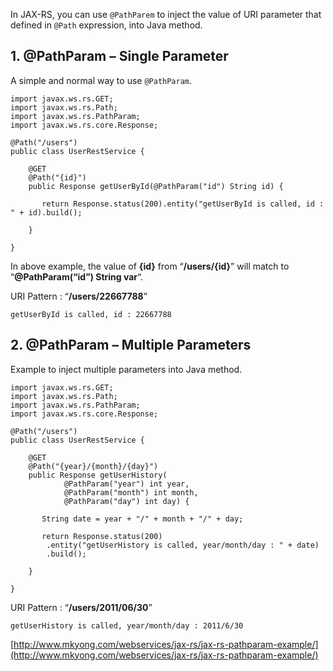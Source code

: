 In JAX-RS, you can use `@PathParem` to inject the value of URI parameter that defined in `@Path` expression, into Java method.

## 1\. @PathParam – Single Parameter

A simple and normal way to use `@PathParam`.

    import javax.ws.rs.GET;
    import javax.ws.rs.Path;
    import javax.ws.rs.PathParam;
    import javax.ws.rs.core.Response;

    @Path("/users")
    public class UserRestService {

    	@GET
    	@Path("{id}")
    	public Response getUserById(@PathParam("id") String id) {

    	   return Response.status(200).entity("getUserById is called, id : " + id).build();

    	}

    }

In above example, the value of **{id}** from “**/users/{id}**” will match to “**@PathParam(“id”) String var**“.

URI Pattern : “**/users/22667788**”

    getUserById is called, id : 22667788

## 2\. @PathParam – Multiple Parameters

Example to inject multiple parameters into Java method.

    import javax.ws.rs.GET;
    import javax.ws.rs.Path;
    import javax.ws.rs.PathParam;
    import javax.ws.rs.core.Response;

    @Path("/users")
    public class UserRestService {

    	@GET
    	@Path("{year}/{month}/{day}")
    	public Response getUserHistory(
    			@PathParam("year") int year,
    			@PathParam("month") int month,
    			@PathParam("day") int day) {

    	   String date = year + "/" + month + "/" + day;

    	   return Response.status(200)
    		.entity("getUserHistory is called, year/month/day : " + date)
    		.build();

    	}

    }

URI Pattern : “**/users/2011/06/30**”

    getUserHistory is called, year/month/day : 2011/6/30

[http://www.mkyong.com/webservices/jax-rs/jax-rs-pathparam-example/](http://www.mkyong.com/webservices/jax-rs/jax-rs-pathparam-example/)
